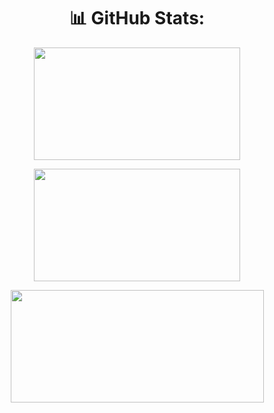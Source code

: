 
<div align ="center">

  # 📊 GitHub Stats:

  <img height="180px" width="330px" 
    src="https://github-readme-stats.vercel.app/api?username=Leonardo-Luz&theme=dark&hide_border=false&include_all_commits=false&count_private=true"></img>

  <img height="180px" width="330px" src="https://github-readme-streak-stats.herokuapp.com/?user=Leonardo-Luz&theme=dark&hide_border=false/"></img>

  <img height="180px" width="405px" src="https://github-readme-stats.vercel.app/api/top-langs/?username=Leonardo-Luz&theme=dark&hide_border=false&include_all_commits=true&count_private=true&layout=compact"></img>

 <!-- &title_color=000 - &bg_color=1bb128,1bb17d,1b60b1 - &text_color=000 -->  

</div>
